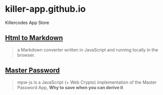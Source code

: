 # killer-app.github.io
Killercodes App Store

## [**Html to Markdown**](https://killer-app.github.io/markdown/) 
> a Markdown converter written in JavaScript and running locally in the browser.

## [**Master Password**](http://killer-app.github.io/mpw/)
> mpw-js is a JavaScript (+ Web Crypto) implementation of the Master Password App, __Why to save when you can derive it__
